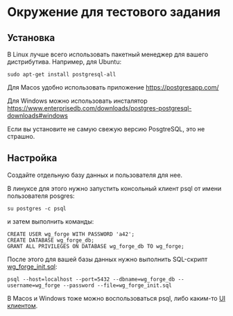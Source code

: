 # Окружение для тестового задания

## Установка

В Linux лучше всего использовать пакетный менеджер для вашего дистрибутива. Например, для Ubuntu:
```
sudo apt-get install postgresql-all
```

Для Macos удобно использовать приложение https://postgresapp.com/

Для Windows можно использовать инсталятор https://www.enterprisedb.com/downloads/postgres-postgresql-downloads#windows

Если вы установите не самую свежую версию PosgtreSQL, это не страшно.


## Настройка

Создайте отдельную базу данных и пользователя для нее.

В линуксе для этого нужно запустить консольный клиент psql от имени пользователя posgres:
```
su postgres -c psql
```

и затем выполнить команды:
```
CREATE USER wg_forge WITH PASSWORD 'a42';
CREATE DATABASE wg_forge_db;
GRANT ALL PRIVILEGES ON DATABASE wg_forge_db TO wg_forge;
```

После этого для вашей базы данных нужно выполнить SQL-скрипт [wg_forge_init.sql](./wg_forge_init.sql):
```
psql --host=localhost --port=5432 --dbname=wg_forge_db --username=wg_forge --password --file=wg_forge_init.sql
```

В Macos и Windows тоже можно воспользоваться psql, либо каким-то [UI клиентом](https://wiki.postgresql.org/wiki/PostgreSQL_Clients).
